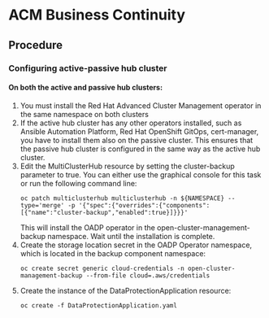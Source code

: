 # ACM Business Continuity

## Procedure

### Configuring active-passive hub cluster 

#### On both the active and passive hub clusters:

1. You must install the Red Hat Advanced Cluster Management operator in the same namespace on both clusters
2. If the active hub cluster has any other operators installed, such as Ansible Automation Platform, Red Hat OpenShift GitOps, cert-manager, you have to install them also on the passive cluster.
   This ensures that the passive hub cluster is configured in the same way as the active hub cluster.
1. Edit the MultiClusterHub resource by setting the cluster-backup parameter to true.
   You can either use the graphical console for this task or run the following command line:
   ```
   oc patch multiclusterhub multiclusterhub -n ${NAMESPACE} --type='merge' -p '{"spec":{"overrides":{"components":[{"name":"cluster-backup","enabled":true}]}}}'
   ```
   This will install the OADP operator in the open-cluster-management-backup namespace.
   Wait until the installation is complete.
1. Create the storage location secret in the OADP Operator namespace, which is located in the backup component namespace:
   ```
   oc create secret generic cloud-credentials -n open-cluster-management-backup --from-file cloud=.aws/credentials
   ```
1. Create the instance of the DataProtectionApplication resource:
   ```
   oc create -f DataProtectionApplication.yaml
   ```   
